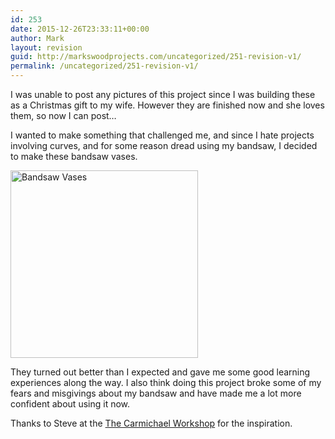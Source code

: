 ```yaml
---
id: 253
date: 2015-12-26T23:33:11+00:00
author: Mark
layout: revision
guid: http://markswoodprojects.com/uncategorized/251-revision-v1/
permalink: /uncategorized/251-revision-v1/
---
```

I was unable to post any pictures of this project since I was building these as a Christmas gift to my wife. However they are finished now and she loves them, so now I can post&#8230;

I wanted to make something that challenged me, and since I hate projects involving curves, and for some reason dread using my bandsaw, I decided to make these bandsaw vases.

[<img class="alignnone size-medium wp-image-252" src="http://markswoodprojects.com/wp-content/uploads/2015/12/10271180_10154514938399768_937751104759353173_o-300x300.jpg" alt="Bandsaw Vases" width="300" height="300" />](http://markswoodprojects.com/wp-content/uploads/2015/12/10271180_10154514938399768_937751104759353173_o.jpg)

They turned out better than I expected and gave me some good learning experiences along the way. I also think doing this project broke some of my fears and misgivings about my bandsaw and have made me a lot more confident about using it now.

Thanks to Steve at the <a href="http://www.thecarmichaelworkshop.com" target="_blank">The Carmichael Workshop</a> for the inspiration.